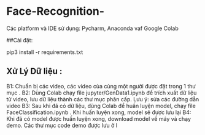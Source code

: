 # Face-Recognition-

Các platform và IDE sử dụng: Pycharm, Anaconda vaf Google Colab

##Cài đặt:

pip3 install -r requirements.txt

## Xử Lý Dữ liệu :

 B1: Chuẩn bị các video, các video của cùng một người được đặt trong 1 thư mục .
 B2: Dùng Colab chạy file jupyter/GenData1.ipynb để trích xuất dữ liệu từ video, lưu dữ liệu thành các thư mục phân cấp. Lưu ý: sửa các đường dẫn video
 B3: Sau khi đã có dữ liệu, dùng Colab để huấn luyện model, chạy file FaceClassification.ipynb . Khi huấn luyện xong, model sẽ được lưu lại
 B4: Khi đã có model được huấn luyện xong, download model về máy và chạy demo. Các thư mục code demo được lưu ở l

